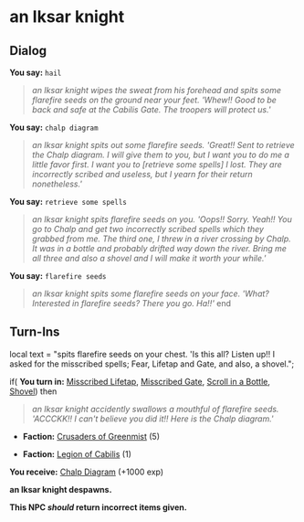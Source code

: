 # an Iksar knight

## Dialog

**You say:** `hail`



>*an Iksar knight wipes the sweat from his forehead and spits some flarefire seeds on the ground near your feet. 'Whew!! Good to be back and safe at the Cabilis Gate. The troopers will protect us.'*

**You say:** `chalp diagram`



>*an Iksar knight spits out some flarefire seeds. 'Great!! Sent to retrieve the Chalp diagram. I will give them to you, but I want you to do me a little favor first. I want you to [retrieve some spells] I lost. They are incorrectly scribed and useless, but I yearn for their return nonetheless.'*

**You say:** `retrieve some spells`



>*an Iksar knight spits flarefire seeds on you. 'Oops!! Sorry. Yeah!! You go to Chalp and get two incorrectly scribed spells which they grabbed from me. The third one, I threw in a river crossing by Chalp. It was in a bottle and probably drifted way down the river. Bring me all three and also a shovel and I will make it worth your while.'*

**You say:** `flarefire seeds`



>*an Iksar knight spits some flarefire seeds on your face. 'What? Interested in flarefire seeds? There you go. Ha!!'*
end

## Turn-Ins



local text = "spits flarefire seeds on your chest. 'Is this all? Listen up!! I asked for the misscribed spells; Fear, Lifetap and Gate, and also, a shovel.";






if( **You turn in:** [Misscribed Lifetap](/item/12492), [Misscribed Gate](/item/12493), [Scroll in a Bottle](/item/12494), [Shovel](/item/6026)) then 


>*an Iksar knight accidently swallows a mouthful of flarefire seeds. 'ACCCKK!!  I can't believe you did it!! Here is the Chalp diagram.'*


* __Faction:__ [Crusaders of Greenmist](/faction/442) (5)


* __Faction:__ [Legion of Cabilis](/faction/441) (1)


 **You receive:**  [Chalp Diagram](/item/12496) (+1000 exp)


**an Iksar knight despawns.**

**This NPC *should* return incorrect items given.**







